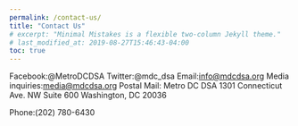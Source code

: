 ```yaml
---
permalink: /contact-us/
title: "Contact Us"
# excerpt: "Minimal Mistakes is a flexible two-column Jekyll theme."
# last_modified_at: 2019-08-27T15:46:43-04:00
toc: true
---
```


Facebook:@MetroDCDSA
Twitter:@mdc_dsa
Email:info@mdcdsa.org
Media inquiries:media@mdcdsa.org
Postal Mail:
Metro DC DSA
1301 Connecticut Ave. NW
Suite 600
Washington, DC 20036

Phone:(202) 780-6430
